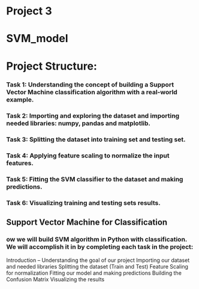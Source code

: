 # Project 3
# SVM_model

# Project Structure:
### Task 1: Understanding the concept of building a Support Vector Machine classification algorithm with a real-world example.
### Task 2: Importing and exploring the dataset and importing needed libraries: numpy, pandas and matplotlib.
### Task 3: Splitting the dataset into training set and testing set.
### Task 4: Applying feature scaling to normalize the input features.
### Task 5: Fitting the SVM classifier to the dataset and making predictions.
### Task 6: Visualizing training and testing sets results.



## Support Vector Machine for Classification
### ow we will build SVM algorithm in Python with classification. We will accomplish it in by completing each task in the project:

Introduction – Understanding the goal of our project
Importing our dataset and needed libraries
Splitting the dataset (Train and Test)
Feature Scaling for normalization
Fitting our model and making predictions
Building the Confusion Matrix
Visualizing the results

